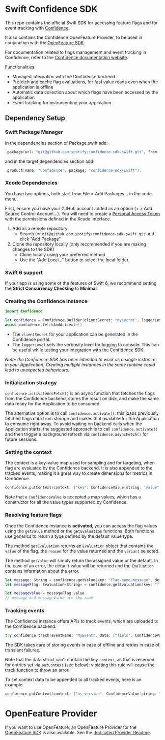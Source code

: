 # Swift Confidence SDK

This repo contains the official Swift SDK for accessing feature flags and for event tracking with [Confidence](https://confidence.spotify.com/).

It also contains the Confidence OpenFeature Provider, to be used in conjunction with the [OpenFeature SDK](https://openfeature.dev/docs/reference/concepts/provider).

For documentation related to flags management and event tracking in Confidence, refer to the [Confidence documentation website](https://confidence.spotify.com/docs).

Functionalities:
- Managed integration with the Confidence backend
- Prefetch and cache flag evaluations, for fast value reads even when the application is offline
- Automatic data collection about which flags have been accessed by the application
- Event tracking for instrumenting your application

## Dependency Setup

### Swift Package Manager

<!---x-release-please-start-version-->
In the dependencies section of Package.swift add:
```swift
.package(url: "git@github.com:spotify/confidence-sdk-swift.git", from: "1.1.0")
```
<!---x-release-please-end-->

and in the target dependencies section add:
```swift
.product(name: "Confidence", package: "confidence-sdk-swift"),
```

### Xcode Dependencies

You have two options, both start from File > Add Packages... in the code menu.

First, ensure you have your GitHub account added as an option (+ > Add Source Control Account...). You will need to create a [Personal Access Token](https://github.com/settings/tokens) with the permissions defined in the Xcode interface.

1. Add as a remote repository
    * Search for `git@github.com:spotify/confidence-sdk-swift.git` and click "Add Package"
2. Clone the repository locally (only recommended if you are making changes to the SDK)
    * Clone locally using your preferred method
    * Use the "Add Local..." button to select the local folder

### Swift 6 support

If your app is using some of the features of Swift 6, we recommend setting the **Strict Concurrency Checking** to 
**Minimal**.

### Creating the Confidence instance

```swift
import Confidence

let confidence = Confidence.Builder(clientSecret: "mysecret", loggerLevel: .NONE).build()
await confidence.fetchAndActivate()
```

- The `clientSecret` for your application can be generated in the Confidence portal.
- The `loggerLevel` sets the verbosity level for logging to console. This can be useful while testing your integration with the Confidence SDK.

_Note: the Confidence SDK has been intended to work as a single instance in your Application.
Creating multiple instances in the same runtime could lead to unexpected behaviours._

### Initialization strategy

`confidence.activateAndFetch()` is an async function that fetches the flags from the Confidence backend,
stores the result on disk, and make the same data ready for the Application to be consumed.

The alternative option is to call `confidence.activate()`: this loads previously fetched flags data
from storage and makes that available for the Application to consume right away.
To avoid waiting on backend calls when the Application starts, the suggested approach is to call
`confidence.activate()` and then trigger a background refresh via `confidence.asyncFetch()` for future sessions.

### Setting the context
The context is a key-value map used for sampling and for targeting, when flag are evaluated by the Confidence backend.
It is also appended to the tracked events, making it a great way to create dimensions for metrics in Confidence.

```swift
confidence.putContext(context: ["key": ConfidenceValue(string: "value")])
```

Note that a `ConfidenceValue` is accepted a map values, which has a constructor for all the value types
supported by Confidence.

### Resolving feature flags
Once the Confidence instance is **activated**, you can access the flag values using the
`getValue` method or the `getEvaluation` functions.
Both functions use generics to return a type defined by the default value type.

The method `getEvaluation` returns an `Evaluation` object that contains the `value` of the flag, the `reason`
for the value returned and the `variant` selected.

The method `getValue` will simply return the assigned value or the default.
In the case of an error, the default value will be returned and the `Evaluation` contains information about the error.

```swift
let message: String = confidence.getValue(key: "flag-name.message", defaultValue: "default message") 
let messageFlag: Evaluation<String> = confidence.getEvaluation(key: "flag-name.message", defaultValue: "default message")

let messageValue = messageFlag.value
// message and messageValue are the same
```

### Tracking events
The Confidence instance offers APIs to track events, which are uploaded to the Confidence backend:
```swift
try confidence.track(eventName: "MyEvent", data: ["field": ConfidenceValue(string("value"))])
```

The SDK takes care of storing events in case of offline and retries in case of transient failures.

Note that the data struct can't contain the key `context`, as that is reserved for entries set via `putContext` (see below):
violating this rule will cause the track function to throw an error.

To set context data to be appended to all tracked events, here is an example:
```swift
confidence.putContext(context: ["os_version": ConfidenceValue(string: "17.0")])
```

# OpenFeature Provider
If you want to use OpenFeature, an OpenFeature Provider for the [OpenFeature SDK](https://github.com/open-feature/kotlin-sdk) is also available.
See the [dedicated Provider Readme](https://github.com/spotify/confidence-sdk-swift/tree/main/Sources/ConfidenceProvider).

